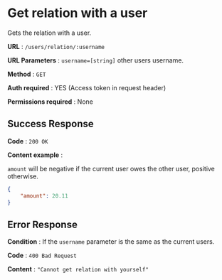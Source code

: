 # Get relation with a user

Gets the relation with a user.

**URL** : `/users/relation/:username`

**URL Parameters** : `username=[string]` other users username.

**Method** : `GET`

**Auth required** : YES (Access token in request header)

**Permissions required** : None

## Success Response

**Code** : `200 OK`

**Content example** :

`amount` will be negative if the current user owes the other user, positive otherwise.
```json
{
    "amount": 20.11
}
```

## Error Response

**Condition** : If the `username` parameter is the same as the current users.

**Code** : `400 Bad Request`

**Content** : `"Cannot get relation with yourself"`